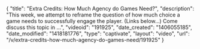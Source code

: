 {
    "title": "Extra Credits: How Much Agency do Games Need?",
    "description": "This week, we attempt to reframe the question of how much choice a game needs to successfully engage the player. (Links below...) Come discuss this topic in ...",
    "videoid": "191925",
    "date_created": "1406055185",
    "date_modified": "1418181776",
    "type": "captivate",
    "layout": "video",
    "url": "\/v\/extra-credits-how-much-agency-do-games-need\/191925"
}